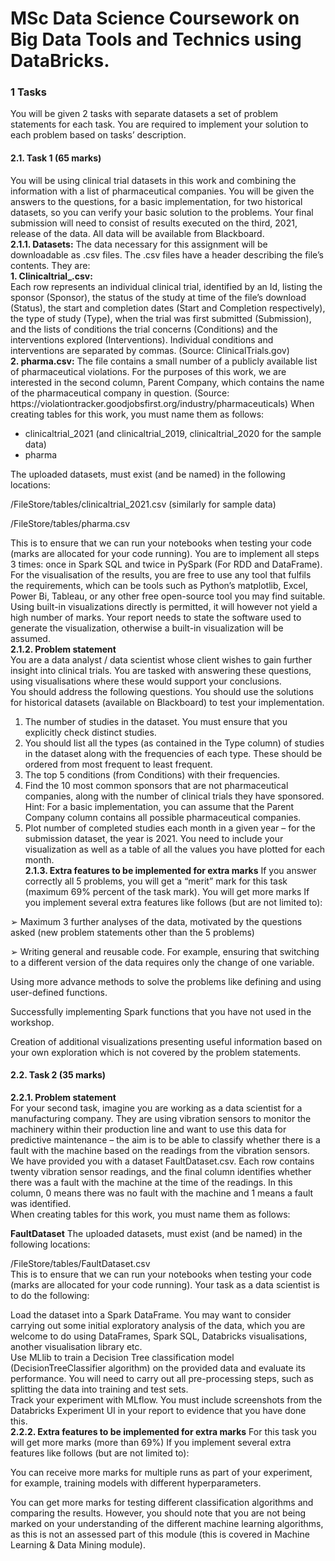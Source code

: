 
# MSc Data Science Coursework on Big Data Tools and Technics using DataBricks.<br/>
<h3>1 Tasks</h3>
You will be given 2 tasks with separate datasets a set of problem statements for each task. You are required to implement your solution to each problem based on tasks’ description.
<h4>2.1. Task 1 (65 marks)</h4>
You will be using clinical trial datasets in this work and combining the information with a list of pharmaceutical companies. You will be given the answers to the questions, for a basic implementation, for two historical datasets, so you can verify your basic solution to the problems. Your final submission will need to consist of results executed on the third, 2021, release of the data. All data will be available from Blackboard.<br/>
<b>2.1.1. Datasets:</b>
The data necessary for this assignment will be downloadable as .csv files. The .csv files have a header describing the file’s contents. They are:<br/>
<b>1. Clinicaltrial_<year>.csv:</b><br/>
Each row represents an individual clinical trial, identified by an Id, listing the sponsor (Sponsor), the status of the study at time of the file’s download (Status), the start and completion dates (Start and Completion respectively), the type of study (Type), when the trial was first submitted (Submission), and the lists of conditions the trial concerns (Conditions) and the interventions explored (Interventions). Individual conditions and interventions are separated by commas.
(Source: ClinicalTrials.gov)<br/>
<b>2. pharma.csv:</b>
The file contains a small number of a publicly available list of pharmaceutical violations. For the purposes of this work, we are interested in the second column, Parent Company, which contains the name of the pharmaceutical company in question.
(Source: https://violationtracker.goodjobsfirst.org/industry/pharmaceuticals)
When creating tables for this work, you must name them as follows:<br/>
<ul>
  <li>clinicaltrial_2021 (and clinicaltrial_2019, clinicaltrial_2020 for the sample data)</li>
  <li>pharma</li>
</ul>
The uploaded datasets, must exist (and be named) in the following locations:<br/>

/FileStore/tables/clinicaltrial_2021.csv (similarly for sample data)<br/>

/FileStore/tables/pharma.csv<br/>

This is to ensure that we can run your notebooks when testing your code (marks are allocated for your code running).
You are to implement all steps 3 times: once in Spark SQL and twice in PySpark (For RDD and DataFrame).
For the visualisation of the results, you are free to use any tool that fulfils the requirements, which can be tools such as Python’s matplotlib, Excel, Power Bi, Tableau, or any other free open-source tool you may find suitable. Using built-in visualizations directly is permitted, it will however not yield a high number of marks. Your report needs to state the software used to generate the visualization, otherwise a built-in visualization will be assumed.<br/>
<b>2.1.2. Problem statement</b><br/>
You are a data analyst / data scientist whose client wishes to gain further insight into clinical trials. You are tasked with answering these questions, using visualisations where these would support your conclusions.<br/>
You should address the following questions. You should use the solutions for historical datasets (available on Blackboard) to test your implementation.<br/>
1. The number of studies in the dataset. You must ensure that you explicitly check distinct studies.<br/>
2. You should list all the types (as contained in the Type column) of studies in the dataset along with the frequencies of each type. These should be ordered from most frequent to least frequent.<br/>
3. The top 5 conditions (from Conditions) with their frequencies.<br/>
4. Find the 10 most common sponsors that are not pharmaceutical companies, along with the number of clinical trials they have sponsored. Hint: For a basic implementation, you can assume that the Parent Company column contains all possible pharmaceutical companies.<br/>
5. Plot number of completed studies each month in a given year – for the submission dataset, the year is 2021. You need to include your visualization as well as a table of all the values you have plotted for each month.<br/>
<b>2.1.3. Extra features to be implemented for extra marks</b>
If you answer correctly all 5 problems, you will get a “merit” mark for this task (maximum 69% percent of the task mark). You will get more marks If you implement several extra features like follows (but are not limited to):<br/>

➢ Maximum 3 further analyses of the data, motivated by the questions asked (new problem statements other than the 5 problems)<br/>

➢ Writing general and reusable code. For example, ensuring that switching to a different version of the data requires only the change of one variable.<br/>

Using more advance methods to solve the problems like defining and using user-defined functions.<br/>

Successfully implementing Spark functions that you have not used in the workshop.<br/>

Creation of additional visualizations presenting useful information based on your own exploration which is not covered by the problem statements.<br/>

<h4>2.2. Task 2 (35 marks)</h4>

<b>2.2.1. Problem statement</b><br/>
For your second task, imagine you are working as a data scientist for a manufacturing company. They are using vibration sensors to monitor the machinery within their production line and want to use this data for predictive maintenance – the aim is to be able to classify whether there is a fault with the machine based on the readings from the vibration sensors. We have provided you with a dataset FaultDataset.csv. Each row contains twenty vibration sensor readings, and the final column identifies whether there was a fault with the machine at the time of the readings. In this column, 0 means there was no fault with the machine and 1 means a fault was identified.<br/>
When creating tables for this work, you must name them as follows:<br/>

<b>FaultDataset</b> 
The uploaded datasets, must exist (and be named) in the following locations:<br/>

/FileStore/tables/FaultDataset.csv<br/>
This is to ensure that we can run your notebooks when testing your code (marks are allocated for your code running).
Your task as a data scientist is to do the following:<br/>

Load the dataset into a Spark DataFrame. You may want to consider carrying out some initial exploratory analysis of the data, which you are welcome to do using DataFrames, Spark SQL, Databricks visualisations, another visualisation library etc.
<br/>
Use MLlib to train a Decision Tree classification model (DecisionTreeClassifier algorithm) on the provided data and evaluate its performance. You will need to carry out all pre-processing steps, such as splitting the data into training and test sets.
<br/>
Track your experiment with MLflow. You must include screenshots from the Databricks Experiment UI in your report to evidence that you have done this.<br/>
<b>2.2.2. Extra features to be implemented for extra marks</b>
For this task you will get more marks (more than 69%) If you implement several extra features like follows (but are not limited to):<br/>

You can receive more marks for multiple runs as part of your experiment, for example, training models with different hyperparameters.<br/>

You can get more marks for testing different classification algorithms and comparing the results. However, you should note that you are not being marked on your understanding of the different machine learning algorithms, as this is not an assessed part of this module (this is covered in Machine Learning & Data Mining module).<br/>
